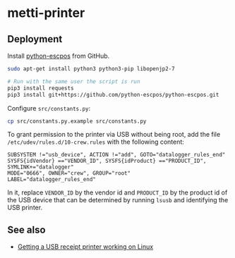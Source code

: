 
# metti-printer

## Deployment

Install [python-escpos](https://github.com/python-escpos/python-escpos) from GitHub.

```bash
sudo apt-get install python3 python3-pip libopenjp2-7

# Run with the same user the script is run
pip3 install requests
pip3 install git+https://github.com/python-escpos/python-escpos.git
```

Configure `src/constants.py`:

```bash
cp src/constants.py.example src/constants.py
```

To grant permission to the printer via USB without being root, add the file `/etc/udev/rules.d/10-crew.rules` with the following content:

```text
SUBSYSTEM !="usb_device", ACTION !="add", GOTO="datalogger_rules_end"
SYSFS{idVendor} =="VENDOR_ID", SYSFS{idProduct} =="PRODUCT_ID", SYMLINK+="datalogger"
MODE="0666", OWNER="crew", GROUP="root"
LABEL="datalogger_rules_end"
```

In it, replace `VENDOR_ID` by the vendor id and `PRODUCT_ID` by the product id of the USB device that can be determined by running `lsusb` and identifying the USB printer.

## See also

- [Getting a USB receipt printer working on Linux](https://mike42.me/blog/2015-03-getting-a-usb-receipt-printer-working-on-linux)
